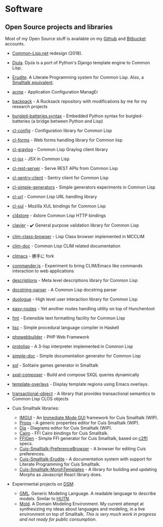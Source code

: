# Software

## Open Source projects and libraries

Most of my Open Source stuff is available on my [Github](https://github.com/mmontone) and [Bitbucket](https://bitbucket.org/mmontone) accounts.

* [Common-Lisp.net](http://common-lisp.net) redesign (2018).
* [Djula](https://github.com/mmontone/djula). Djula is a port of Python's Django template engine to Common Lisp.
* [Erudite](https://github.com/mmontone/erudite). A Literate Programming system for Common Lisp. Also, a [Smalltalk equivalent](https://bitbucket.org/mmontone/cuis-smalltalk-erudite).
* [acme](http://mmontone.github.io/acme) - Application Configuration ManagEr
* [backpack]() - A Rucksack repository with modifications by me for my research projects
* [burgled-batteries.syntax](https://github.com/mmontone/burgled-batteries.syntax) - Embedded Python syntax for burgled-batteries (a bridge between Python and Lisp)
* [cl-config]() - Configuration library for Common Lisp
* [cl-forms]() - Web forms handling library for Common lisp
* [cl-graylog](https://github.com/mmontone/cl-graylog) - Common Lisp Graylog client library
* [cl-jsx](https://github.com/mmontone/cl-jsx) - JSX in Common Lisp
* [cl-rest-server](http://mmontone.github.io/cl-rest-server) - Serve REST APIs from Common Lisp
* [cl-sentry-client](https://github.com/mmontone/cl-sentry-client) - Sentry client for Common Lisp
* [cl-simple-generators](https://github.com/mmontone/cl-simple-generators) - Simple generators experiments in Common Lisp
* [cl-url]() - Common Lisp URL handling library
* [cl-xul](http://mmontone.github.io/cl-xul) - Mozilla XUL bindings for Common Lisp
* [cl4store](https://github.com/mmontone/cl4store) - 4store Common Lisp HTTP bindings
* [clavier]() - :heavy_check_mark: General purpose validation library for Common Lisp
* [clim-class-browser](https://github.com/mmontone/clim-class-browser) - Lisp Class browser implemented in MCCLIM
* [clim-doc](https://github.com/mmontone/clim-doc) - Common Lisp CLIM related documentation
* [climacs]() - 勝手に fork
* [commander.js](https://github.com/mmontone/commander.js) - Experiment to bring CLIM/Emacs like commands interaction to web applications
* [descriptions](http://mmontone.github.io/descriptions) - Meta level descriptions library for Common Lisp
* [docstring-parser](https://github.com/mmontone/docstring-parser) - A Common Lisp docstring parser
* [duologue]() - High level user interaction library for Common Lisp
* [easy-routes](https://github.com/mmontone/easy-routes) - Yet another routes handling utility on top of Hunchentoot
* [fmt](https://github.com/mmontone/fmt) - Extensible text formatting facility for Common Lisp
* [lisc]() - Simple procedural language compiler in Haskell
* [phpwebbuilder](http://phpwebbuilder.sourceforge.net/) - PHP Web Framework
* [protolisp](https://github.com/mmontone/protolisp) - A 3-lisp interpreter implemented in Common Lisp
* [simple-doc](https://github.com/mmontone/simple-doc) - Simple documentation generator for Common Lisp
* [sol](https://github.com/mmontone/sol) - Solitaire games generator in Smalltalk
* [sxql-composer](https://github.com/mmontone/sxql-composer) - Build and compose SXQL queries dynamically
* [template-overlays]() - Display template regions using Emacs overlays.
* [transactional-object]() - A library that provides transactional semantics to Common Lisp CLOS objects

* Cuis Smalltalk libraries:
   * [IMGUI](https://bitbucket.org/mmontone/mold/src/master/IMGUI.pck.st) - An [Immediate Mode GUI](http://www.johno.se/book/imgui.html) framework for Cuis Smalltalk (WIP).
   * [Props](https://bitbucket.org/mmontone/mold/src/master/Props.pck.st) - A generic properties editor for Cuis Smalltalk (WIP).
   * [Dia](https://bitbucket.org/mmontone/mold/src/master/Dia.pck.st) - Diagrams editor for Cuis Smalltalk (WIP).
   * [Cairo](https://github.com/Cuis-Smalltalk/Cairo) - FFI Cairo bindings for Cuis Smalltalk.
   * [FFIGen](https://github.com/Cuis-Smalltalk/Cairo/blob/master/FFIGen.pck.st) - Simple FFI generator for Cuis Smalltalk, based on [c2ffi](https://github.com/rpav/c2ffi) specs. 
   * [Cuis-Smalltalk-PreferenceBrowser](https://bitbucket.org/mmontone/cuis-smalltalk-preferencebrowser) - A browser for editing Cuis preferences.
   * [Cuis-Smalltalk-Erudite](https://bitbucket.org/mmontone/cuis-smalltalk-erudite) - A documentation system with support for Literate Programming for Cuis Smalltalk.
   * [Cuis-Smalltalk-MorphTemplates](https://bitbucket.org/mmontone/cuis-smalltalk-morphtemplates) - A library for building and updating Morphs as Javascript React library does.

* Experimental projects on [DSM](https://en.wikipedia.org/wiki/Domain-specific_modeling):
   - [GML](https://bitbucket.org/mmontone/gml). Generic Modeling Language. A readable language to describe models. Similar to [HUTN](https://www.eclipse.org/epsilon/doc/hutn/).
   - [Mold](https://bitbucket.org/mmontone/mold). A Domain Modeling Environment. My current attempt at synthesizing my ideas about languages and modeling, in a live environment on top of Smalltalk. *This is very much work in progress and not ready for public consumption*.
